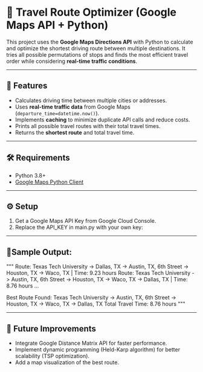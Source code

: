 # 🚗 Travel Route Optimizer (Google Maps API + Python)

This project uses the **Google Maps Directions API** with Python to calculate and optimize the shortest driving route between multiple destinations. It tries all possible permutations of stops and finds the most efficient travel order while considering **real-time traffic conditions**.

---

## 📌 Features
- Calculates driving time between multiple cities or addresses.  
- Uses **real-time traffic data** from Google Maps (`departure_time=datetime.now()`).  
- Implements **caching** to minimize duplicate API calls and reduce costs.  
- Prints all possible travel routes with their total travel times.  
- Returns the **shortest route** and total travel time.  

---

## 🛠️ Requirements
- Python 3.8+  
- [Google Maps Python Client](https://github.com/googlemaps/google-maps-services-python)  

---

## ⚙️ Setup
1. Get a Google Maps API Key from Google Cloud Console.
2. Replace the API_KEY in main.py with your own key:

---

## 📂Sample Output:
"""
Route: Texas Tech University -> Dallas, TX -> Austin, TX, 6th Street -> Houston, TX -> Waco, TX | Time: 9.23 hours
Route: Texas Tech University -> Austin, TX, 6th Street -> Houston, TX -> Waco, TX -> Dallas, TX | Time: 8.76 hours
...

Best Route Found:
Texas Tech University -> Austin, TX, 6th Street -> Houston, TX -> Waco, TX -> Dallas, TX
Total Travel Time: 8.76 hours
"""

---

## 🚀 Future Improvements
- Integrate Google Distance Matrix API for faster performance.
- Implement dynamic programming (Held-Karp algorithm) for better scalability (TSP optimization).
- Add a map visualization of the best route.

